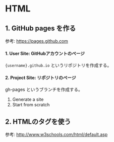 # HTML

## 1. GitHub pages を作る

参考: https://pages.github.com

#### 1. User Site: GitHubアカウントのページ

`{username}.github.io` というリポジトリを作成する。

#### 2. Project Site: リポジトリのページ

gh-pages というブランチを作成する。

1. Generate a site
2. Start from scratch


## 2. HTMLのタグを使う

参考: http://www.w3schools.com/html/default.asp
